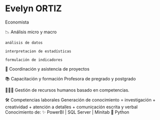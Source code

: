 # Evelyn ORTIZ


Economista 


📉  Análisis micro y macro

    análisis de datos 
    
    interpretacion de estadísticas
    
    formulación de indicadores

📏 Coordinación y asistencia de proyectos

📚  Capacitación y formación
    Profesora de pregrado y postgrado

🧑‍🤝‍🧑 Gestión de recursos humanos basado en competencias.

🛠️ Competencias laborales 
   Generación de conocimiento = investigación + creatividad + atención a detalles + comunicación escrita y verbal  
   Conocimiento de:  ✨ PowerBI   |  SQL Server  |   Minitab      🐍 Python  


